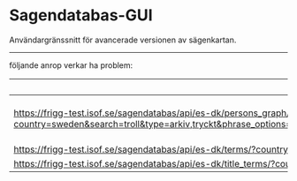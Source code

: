 # Sagendatabas-GUI

Användargränssnitt för avancerade versionen av sägenkartan.

---

följande anrop verkar ha problem:

| anrop | fel |
|---|---|
| https://frigg-test.isof.se/sagendatabas/api/es-dk/persons_graph/?country=sweden&search=troll&type=arkiv,tryckt&phrase_options=&sample_size=50000&vertices_size=800&min_doc_count=1&query_connections=false&terms_field=topics_10_10_graph |  "no handler found for uri [/isof-publik/_xpack/_graph/_explore] and method [GET]" | 
| https://frigg-test.isof.se/sagendatabas/api/es-dk/terms/?country=sweden&search=troll&type=arkiv,tryckt&phrase_options=&sort=parent_doc_count&count=15 | data: [] |
| https://frigg-test.isof.se/sagendatabas/api/es-dk/title_terms/?country=sweden&search=troll&type=arkiv,tryckt&phrase_options=&sort=parent_doc_count&count=15 | data: [] |
